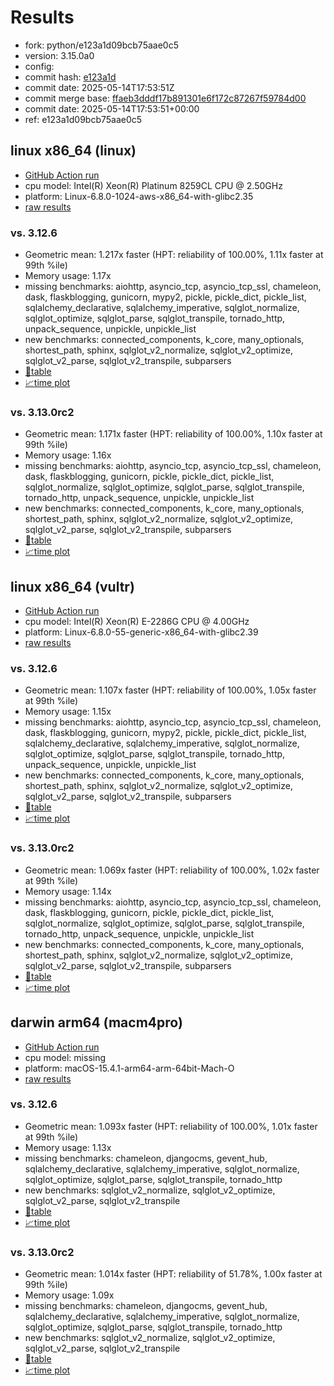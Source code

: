 # Results

- fork: python/e123a1d09bcb75aae0c5
- version: 3.15.0a0
- config: 
- commit hash: [e123a1d](https://github.com/python/cpython/commit/e123a1d)
- commit date: 2025-05-14T17:53:51Z
- commit merge base: [ffaeb3dddf17b891301e6f172c87267f59784d00](https://github.com/python/cpython/commit/ffaeb3dddf17b891301e6f172c87267f59784d00)
- commit date: 2025-05-14T17:53:51+00:00
- ref: e123a1d09bcb75aae0c5

## linux x86_64 (linux)

- [GitHub Action run](https://github.com/facebookexperimental/free-threading-benchmarking/actions/runs/15033806196)
- cpu model: Intel(R) Xeon(R) Platinum 8259CL CPU @ 2.50GHz
- platform: Linux-6.8.0-1024-aws-x86_64-with-glibc2.35
- [raw results](bm-20250514-linux-x86_64-python-e123a1d09bcb75aae0c5-3.15.0a0-e123a1d.json)

### vs. 3.12.6

- Geometric mean: 1.217x faster (HPT: reliability of 100.00%, 1.11x faster at 99th %ile)
- Memory usage: 1.17x
- missing benchmarks: aiohttp, asyncio_tcp, asyncio_tcp_ssl, chameleon, dask, flaskblogging, gunicorn, mypy2, pickle, pickle_dict, pickle_list, sqlalchemy_declarative, sqlalchemy_imperative, sqlglot_normalize, sqlglot_optimize, sqlglot_parse, sqlglot_transpile, tornado_http, unpack_sequence, unpickle, unpickle_list
- new benchmarks: connected_components, k_core, many_optionals, shortest_path, sphinx, sqlglot_v2_normalize, sqlglot_v2_optimize, sqlglot_v2_parse, sqlglot_v2_transpile, subparsers
- [📄table](bm-20250514-linux-x86_64-python-e123a1d09bcb75aae0c5-3.15.0a0-e123a1d-vs-3.12.6.md)
- [📈time plot](bm-20250514-linux-x86_64-python-e123a1d09bcb75aae0c5-3.15.0a0-e123a1d-vs-3.12.6.svg)

### vs. 3.13.0rc2

- Geometric mean: 1.171x faster (HPT: reliability of 100.00%, 1.10x faster at 99th %ile)
- Memory usage: 1.16x
- missing benchmarks: aiohttp, asyncio_tcp, asyncio_tcp_ssl, chameleon, dask, flaskblogging, gunicorn, pickle, pickle_dict, pickle_list, sqlglot_normalize, sqlglot_optimize, sqlglot_parse, sqlglot_transpile, tornado_http, unpack_sequence, unpickle, unpickle_list
- new benchmarks: connected_components, k_core, many_optionals, shortest_path, sphinx, sqlglot_v2_normalize, sqlglot_v2_optimize, sqlglot_v2_parse, sqlglot_v2_transpile, subparsers
- [📄table](bm-20250514-linux-x86_64-python-e123a1d09bcb75aae0c5-3.15.0a0-e123a1d-vs-3.13.0rc2.md)
- [📈time plot](bm-20250514-linux-x86_64-python-e123a1d09bcb75aae0c5-3.15.0a0-e123a1d-vs-3.13.0rc2.svg)

## linux x86_64 (vultr)

- [GitHub Action run](https://github.com/facebookexperimental/free-threading-benchmarking/actions/runs/15033806196)
- cpu model: Intel(R) Xeon(R) E-2286G CPU @ 4.00GHz
- platform: Linux-6.8.0-55-generic-x86_64-with-glibc2.39
- [raw results](bm-20250514-vultr-x86_64-python-e123a1d09bcb75aae0c5-3.15.0a0-e123a1d.json)

### vs. 3.12.6

- Geometric mean: 1.107x faster (HPT: reliability of 100.00%, 1.05x faster at 99th %ile)
- Memory usage: 1.15x
- missing benchmarks: aiohttp, asyncio_tcp, asyncio_tcp_ssl, chameleon, dask, flaskblogging, gunicorn, mypy2, pickle, pickle_dict, pickle_list, sqlalchemy_declarative, sqlalchemy_imperative, sqlglot_normalize, sqlglot_optimize, sqlglot_parse, sqlglot_transpile, tornado_http, unpack_sequence, unpickle, unpickle_list
- new benchmarks: connected_components, k_core, many_optionals, shortest_path, sphinx, sqlglot_v2_normalize, sqlglot_v2_optimize, sqlglot_v2_parse, sqlglot_v2_transpile, subparsers
- [📄table](bm-20250514-vultr-x86_64-python-e123a1d09bcb75aae0c5-3.15.0a0-e123a1d-vs-3.12.6.md)
- [📈time plot](bm-20250514-vultr-x86_64-python-e123a1d09bcb75aae0c5-3.15.0a0-e123a1d-vs-3.12.6.svg)

### vs. 3.13.0rc2

- Geometric mean: 1.069x faster (HPT: reliability of 100.00%, 1.02x faster at 99th %ile)
- Memory usage: 1.14x
- missing benchmarks: aiohttp, asyncio_tcp, asyncio_tcp_ssl, chameleon, dask, flaskblogging, gunicorn, pickle, pickle_dict, pickle_list, sqlglot_normalize, sqlglot_optimize, sqlglot_parse, sqlglot_transpile, tornado_http, unpack_sequence, unpickle, unpickle_list
- new benchmarks: connected_components, k_core, many_optionals, shortest_path, sphinx, sqlglot_v2_normalize, sqlglot_v2_optimize, sqlglot_v2_parse, sqlglot_v2_transpile, subparsers
- [📄table](bm-20250514-vultr-x86_64-python-e123a1d09bcb75aae0c5-3.15.0a0-e123a1d-vs-3.13.0rc2.md)
- [📈time plot](bm-20250514-vultr-x86_64-python-e123a1d09bcb75aae0c5-3.15.0a0-e123a1d-vs-3.13.0rc2.svg)

## darwin arm64 (macm4pro)

- [GitHub Action run](https://github.com/facebookexperimental/free-threading-benchmarking/actions/runs/15033806196)
- cpu model: missing
- platform: macOS-15.4.1-arm64-arm-64bit-Mach-O
- [raw results](bm-20250514-macm4pro-arm64-python-e123a1d09bcb75aae0c5-3.15.0a0-e123a1d.json)

### vs. 3.12.6

- Geometric mean: 1.093x faster (HPT: reliability of 100.00%, 1.01x faster at 99th %ile)
- Memory usage: 1.13x
- missing benchmarks: chameleon, djangocms, gevent_hub, sqlalchemy_declarative, sqlalchemy_imperative, sqlglot_normalize, sqlglot_optimize, sqlglot_parse, sqlglot_transpile, tornado_http
- new benchmarks: sqlglot_v2_normalize, sqlglot_v2_optimize, sqlglot_v2_parse, sqlglot_v2_transpile
- [📄table](bm-20250514-macm4pro-arm64-python-e123a1d09bcb75aae0c5-3.15.0a0-e123a1d-vs-3.12.6.md)
- [📈time plot](bm-20250514-macm4pro-arm64-python-e123a1d09bcb75aae0c5-3.15.0a0-e123a1d-vs-3.12.6.svg)

### vs. 3.13.0rc2

- Geometric mean: 1.014x faster (HPT: reliability of 51.78%, 1.00x faster at 99th %ile)
- Memory usage: 1.09x
- missing benchmarks: chameleon, djangocms, gevent_hub, sqlalchemy_declarative, sqlalchemy_imperative, sqlglot_normalize, sqlglot_optimize, sqlglot_parse, sqlglot_transpile, tornado_http
- new benchmarks: sqlglot_v2_normalize, sqlglot_v2_optimize, sqlglot_v2_parse, sqlglot_v2_transpile
- [📄table](bm-20250514-macm4pro-arm64-python-e123a1d09bcb75aae0c5-3.15.0a0-e123a1d-vs-3.13.0rc2.md)
- [📈time plot](bm-20250514-macm4pro-arm64-python-e123a1d09bcb75aae0c5-3.15.0a0-e123a1d-vs-3.13.0rc2.svg)

